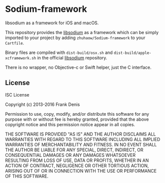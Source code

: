 # Sodium-framework
libsodium as a framework for iOS and macOS.

This repository provides the [libsodium](https://github.com/jedisct1/libsodium) as a framework which can be simply imported to your project by adding `zhuhaow/Sodium-framework` to your `Cartfile`.

Binary files are compiled with `dist-build/osx.sh` and `dist-build/apple-xcframework.sh` in the official [libsodium](https://github.com/jedisct1/libsodium) repository.

There is no wrapper, no Objective-c or Swift helper, just the C interface.


## License

ISC License

Copyright (c) 2013-2016
Frank Denis <j at pureftpd dot org>

Permission to use, copy, modify, and/or distribute this software for any
purpose with or without fee is hereby granted, provided that the above
copyright notice and this permission notice appear in all copies.

THE SOFTWARE IS PROVIDED "AS IS" AND THE AUTHOR DISCLAIMS ALL WARRANTIES
WITH REGARD TO THIS SOFTWARE INCLUDING ALL IMPLIED WARRANTIES OF
MERCHANTABILITY AND FITNESS. IN NO EVENT SHALL THE AUTHOR BE LIABLE FOR
ANY SPECIAL, DIRECT, INDIRECT, OR CONSEQUENTIAL DAMAGES OR ANY DAMAGES
WHATSOEVER RESULTING FROM LOSS OF USE, DATA OR PROFITS, WHETHER IN AN
ACTION OF CONTRACT, NEGLIGENCE OR OTHER TORTIOUS ACTION, ARISING OUT OF
OR IN CONNECTION WITH THE USE OR PERFORMANCE OF THIS SOFTWARE.
